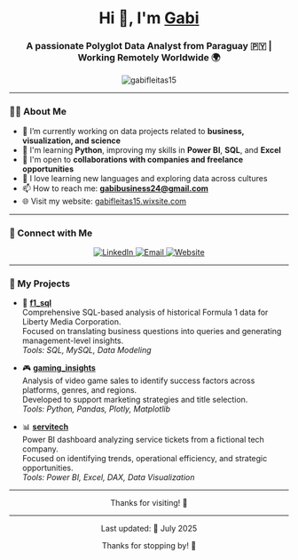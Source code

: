 <h1 align="center">Hi 👋, I'm <a href="https://gabifleitas15.wixsite.com/maria-gabriela-fleit/welcome" target="_blank">Gabi</a></h1>
<h3 align="center">A passionate Polyglot Data Analyst from Paraguay 🇵🇾 | Working Remotely Worldwide 🌍</h3>

<p align="center">
  <img src="https://komarev.com/ghpvc/?username=gabifleitas15&label=Profile%20views&color=0e75b6&style=flat" alt="gabifleitas15" />
</p>

---

### 👩‍💻 About Me

- 🔭 I’m currently working on data projects related to **business, visualization, and science**
- 🌱 I'm learning **Python**, improving my skills in **Power BI**, **SQL**, and **Excel**
- 🤝 I'm open to **collaborations with companies and freelance opportunities**
- 🧠 I love learning new languages and exploring data across cultures
- 📫 How to reach me: **[gabibusiness24@gmail.com](mailto:gabibusiness24@gmail.com)**
- 🌐 Visit my website: [gabifleitas15.wixsite.com](https://gabifleitas15.wixsite.com/maria-gabriela-fleit/welcome)

---

### 🔗 Connect with Me

<p align="center">
  <a href="https://www.linkedin.com/in/ma-gabriela-fleitas-o/" target="_blank">
    <img src="https://img.icons8.com/doodle/40/000000/linkedin--v2.png" alt="LinkedIn" />
  </a>
  <a href="mailto:gabibusiness24@gmail.com" target="_blank">
    <img src="https://img.icons8.com/doodle/40/000000/gmail--v2.png" alt="Email" />
  </a>
  <a href="https://gabifleitas15.wixsite.com/maria-gabriela-fleit/welcome" target="_blank">
    <img src="https://img.icons8.com/doodle/40/000000/domain.png" alt="Website" />
  </a>
</p>

---

### 📂 My Projects

- 🧮 **[f1_sql](https://github.com/gabifleitas/f1_sql)**  
  Comprehensive SQL-based analysis of historical Formula 1 data for Liberty Media Corporation.  
  Focused on translating business questions into queries and generating management-level insights.  
  _Tools: SQL, MySQL, Data Modeling_

- 🎮 **[gaming_insights](https://github.com/gabifleitas/gaming_insights)**  
  Analysis of video game sales to identify success factors across platforms, genres, and regions.  
  Developed to support marketing strategies and title selection.  
  _Tools: Python, Pandas, Plotly, Matplotlib_

- 📊 **[servitech](https://github.com/gabifleitas/servitech-)**  
  Power BI dashboard analyzing service tickets from a fictional tech company.  
  Focused on identifying trends, operational efficiency, and strategic opportunities.  
  _Tools: Power BI, Excel, DAX, Data Visualization_

---

<p align="center">Thanks for visiting! 🌟</p>


---

<p align="center">Last updated: 📅 July 2025</p>
<p align="center">Thanks for stopping by! 🌟</p>
